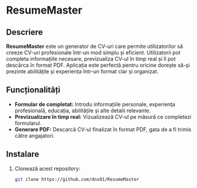 # ResumeMaster

## Descriere

**ResumeMaster** este un generator de CV-uri care permite utilizatorilor să creeze CV-uri profesionale într-un mod simplu și eficient. Utilizatorii pot completa informațiile necesare, previzualiza CV-ul în timp real și îl pot descărca în format PDF. Aplicația este perfectă pentru oricine dorește să-și prezinte abilitățile și experiența într-un format clar și organizat.

## Funcționalități

- **Formular de completat:** Introdu informațiile personale, experiența profesională, educația, abilitățile și alte detalii relevante.
- **Previzualizare în timp real:** Vizualizează CV-ul pe măsură ce completezi formularul.
- **Generare PDF:** Descarcă CV-ul finalizat în format PDF, gata de a fi trimis către angajatori.

## Instalare

1. Clonează acest repository:
   ```bash
   git clone https://github.com/dnx01/ResumeMaster
